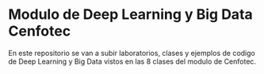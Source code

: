# Modulo de Deep Learning y Big Data Cenfotec
En este repositorio se van a subir laboratorios, clases y ejemplos de codigo de Deep Learning y Big Data vistos en las 8 clases del modulo de Cenfotec.
